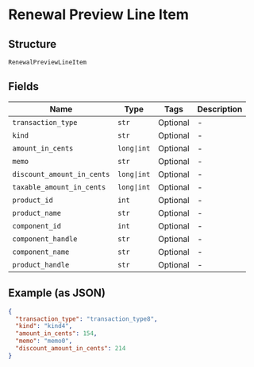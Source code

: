 
# Renewal Preview Line Item

## Structure

`RenewalPreviewLineItem`

## Fields

| Name | Type | Tags | Description |
|  --- | --- | --- | --- |
| `transaction_type` | `str` | Optional | - |
| `kind` | `str` | Optional | - |
| `amount_in_cents` | `long\|int` | Optional | - |
| `memo` | `str` | Optional | - |
| `discount_amount_in_cents` | `long\|int` | Optional | - |
| `taxable_amount_in_cents` | `long\|int` | Optional | - |
| `product_id` | `int` | Optional | - |
| `product_name` | `str` | Optional | - |
| `component_id` | `int` | Optional | - |
| `component_handle` | `str` | Optional | - |
| `component_name` | `str` | Optional | - |
| `product_handle` | `str` | Optional | - |

## Example (as JSON)

```json
{
  "transaction_type": "transaction_type8",
  "kind": "kind4",
  "amount_in_cents": 154,
  "memo": "memo0",
  "discount_amount_in_cents": 214
}
```

